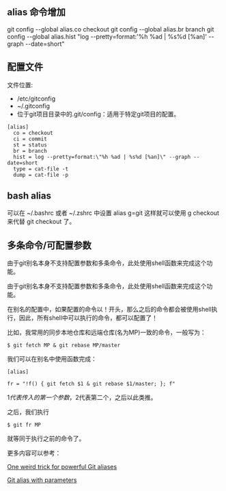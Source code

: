## alias 命令增加
git config --global alias.co checkout
git config --global alias.br branch
git config --global alias.hist "log --pretty=format:'%h %ad | %s%d [%an]' --graph --date=short"

## 配置文件
文件位置: 
* /etc/gitconfig
* ~/.gitconfig
* 位于git项目目录中的.git/config：适用于特定git项目的配置。
```
[alias]
  co = checkout
  ci = commit
  st = status
  br = branch
  hist = log --pretty=format:\"%h %ad | %s%d [%an]\" --graph --date=short
  type = cat-file -t
  dump = cat-file -p
```
## bash alias
可以在 ~/.bashrc 或者 ~/.zshrc 中设置 alias g=git 这样就可以使用 g checkout 来代替 git checkout 了。

## 多条命令/可配置参数
由于git别名本身不支持配置参数和多条命令，此处使用shell函数来完成这个功能。



由于git别名本身不支持配置参数和多条命令，此处使用shell函数来完成这个功能。

在别名的配置中，如果配置的命令以！开头，那么之后的命令都会被使用shell执行，因此，所有shell中可以执行的命令，都可以配置了！

比如，我常用的同步本地仓库和远端仓库(名为MP)一致的命令，一般写为：

```
$ git fetch MP & git rebase MP/master
```

我们可以在别名中使用函数完成：

```
[alias]

fr = "!f() { git fetch $1 & git rebase $1/master; }; f"
```

$1代表传入的第一个参数，$2代表第二个，之后以此类推。

之后，我们执行

```
$ git fr MP
```

就等同于执行之前的命令了。

更多内容可以参考：

[One weird trick for powerful Git aliases](https://www.atlassian.com/blog/git/advanced-git-aliases)

[Git alias with parameters](https://jondavidjohn.com/git-aliases-parameters/)